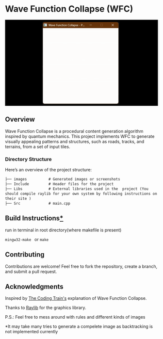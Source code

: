 # Wave Function Collapse (WFC)
![A GIF of the working algorithm](images/gif/WaveFunctionCollapse.gif)

## Overview
Wave Function Collapse is a procedural content generation algorithm inspired by quantum mechanics. This project implements WFC to generate visually appealing patterns and structures, such as roads, tracks, and terrains, from a set of input tiles.

### Directory Structure
Here’s an overview of the project structure:

```
├── images          # Generated images or screenshots  
├── Include         # Header files for the project 
├── Libs            # External libraries used in the  project (You should compile raylib for your own system by following instructions on their site ) 
├── Src             # main.cpp  
```
## Build Instructions[*](#bottom)
run in terminal in root directory(where makefile is present)

```mingw32-make ``` or ```make```
## Contributing
Contributions are welcome! Feel free to fork the repository, create a branch, and submit a pull request.

## Acknowledgments
Inspired by <a href = "https://www.youtube.com/watch?v=rI_y2GAlQFM">The Coding Train's</a> explanation of Wave Function Collapse.

Thanks to <a href = "https://www.raylib.com/"> Raylib</a> for the graphics library.

P.S.: Feel free to mess around with rules and different kinds of images

<a name="bottom" id="bottom"></a>
*It may take many tries to generate a compelete image as backtracking is not implemented currently 
